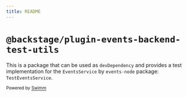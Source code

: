 ```yaml
---
title: README
---
```

# `@backstage/plugin-events-backend-test-utils`

This is a package that can be used as `devDependency` and provides a test implementation for the `EventsService` by `events-node` package: `TestEventsService`.

<SwmMeta version="3.0.0"><sup>Powered by [Swimm](https://app.swimm.io/)</sup></SwmMeta>
